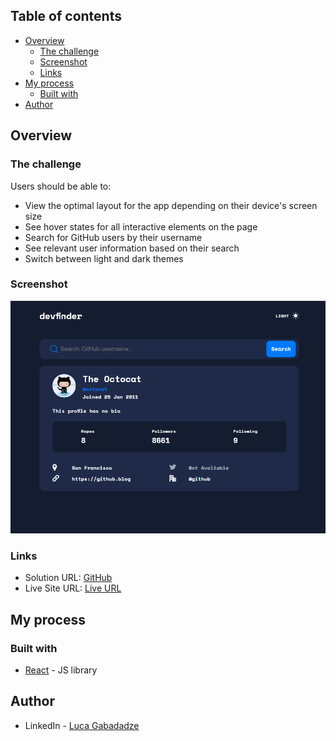 ## Table of contents

- [Overview](#overview)
  - [The challenge](#the-challenge)
  - [Screenshot](#screenshot)
  - [Links](#links)
- [My process](#my-process)
  - [Built with](#built-with)
- [Author](#author)


## Overview

### The challenge

Users should be able to:

- View the optimal layout for the app depending on their device's screen size
- See hover states for all interactive elements on the page
- Search for GitHub users by their username
- See relevant user information based on their search
- Switch between light and dark themes

### Screenshot

![](./src/assets/screenshot.png)


### Links

- Solution URL: [GitHub](https://github.com/gabadadzeluca/github-user-search-react)
- Live Site URL: [Live URL](https://gabadadzeluca.github.io/github-user-search-react/)

## My process

### Built with

- [React](https://reactjs.org/) - JS library


## Author

- LinkedIn - [Luca Gabadadze](https://www.linkedin.com/in/luca-gabadadze-6068b324a/)
